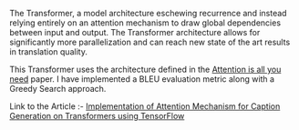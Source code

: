 The Transformer, a model architecture eschewing recurrence and instead relying entirely on an attention mechanism to draw global dependencies between input and output. The Transformer architecture allows for significantly more parallelization and can reach new state of the art results in translation quality.

This Transformer uses the architecture defined in the [Attention is all you need](https://arxiv.org/abs/1706.03762) paper.
I have implemented a BLEU evaluation metric along with a Greedy Search approach.

Link to the Article :- [Implementation of Attention Mechanism for Caption Generation on Transformers using TensorFlow](https://www.analyticsvidhya.com/blog/2021/01/implementation-of-attention-mechanism-for-caption-generation-on-transformers-using-tensorflow/)


